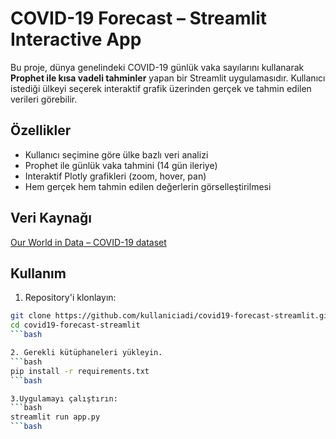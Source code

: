 # COVID-19 Forecast – Streamlit Interactive App

Bu proje, dünya genelindeki COVID-19 günlük vaka sayılarını kullanarak **Prophet ile kısa vadeli tahminler** yapan bir Streamlit uygulamasıdır. Kullanıcı istediği ülkeyi seçerek interaktif grafik üzerinden gerçek ve tahmin edilen verileri görebilir.

## Özellikler

- Kullanıcı seçimine göre ülke bazlı veri analizi
- Prophet ile günlük vaka tahmini (14 gün ileriye)
- Interaktif Plotly grafikleri (zoom, hover, pan)
- Hem gerçek hem tahmin edilen değerlerin görselleştirilmesi

## Veri Kaynağı

[Our World in Data – COVID-19 dataset](https://ourworldindata.org/coronavirus)

## Kullanım

1. Repository'i klonlayın:
```bash
git clone https://github.com/kullaniciadi/covid19-forecast-streamlit.git
cd covid19-forecast-streamlit
```bash

2. Gerekli kütüphaneleri yükleyin.
```bash
pip install -r requirements.txt
```bash

3.Uygulamayı çalıştırın:
```bash
streamlit run app.py
```bash

